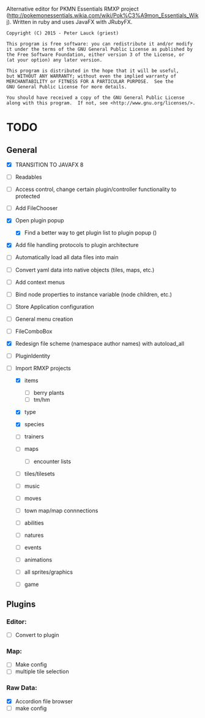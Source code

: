 	
Alternative editor for PKMN Essentials RMXP project (http://pokemonessentials.wikia.com/wiki/Pok%C3%A9mon_Essentials_Wiki).
Written in ruby and uses JavaFX with JRubyFX.

	Copyright (C) 2015 - Peter Lauck (griest)

    This program is free software: you can redistribute it and/or modify
    it under the terms of the GNU General Public License as published by
    the Free Software Foundation, either version 3 of the License, or
    (at your option) any later version.

    This program is distributed in the hope that it will be useful,
    but WITHOUT ANY WARRANTY; without even the implied warranty of
    MERCHANTABILITY or FITNESS FOR A PARTICULAR PURPOSE.  See the
    GNU General Public License for more details.

    You should have received a copy of the GNU General Public License
    along with this program.  If not, see <http://www.gnu.org/licenses/>.



TODO
====

General
-------

- [x] TRANSITION TO JAVAFX 8

- [ ] Readables
- [ ] Access control, change certain plugin/controller functionality to protected
- [ ] Add FileChooser
- [x] Open plugin popup
	- [x] Find a better way to get plugin list to plugin popup ()
- [x] Add file handling protocols to plugin architecture
- [ ] Automatically load all data files into main
- [ ] Convert yaml data into native objects (tiles, maps, etc.)

- [ ] Add context menus
- [ ] Bind node properties to instance variable (node children, etc.)
- [ ] Store Application configuration
- [ ] General menu creation
- [ ] FileComboBox
- [x] Redesign file scheme (namespace author names) with autoload_all
- [ ] PluginIdentity
- [ ] Import RMXP projects
    - [x] items
        - [ ] berry plants
        - [ ] tm/hm
    - [x] type
    - [x] species
    - [ ] trainers
    - [ ] maps
        - [ ] encounter lists
    - [ ] tiles/tilesets
    - [ ] music
    - [ ] moves
    - [ ] town map/map connnections
    - [ ] abilities
    - [ ] natures
    - [ ] events
    - [ ] animations
    - [ ] all sprites/graphics
    - [ ] game


Plugins
-------

### Editor:
- [ ] Convert to plugin

### Map:
- [ ] Make config 
- [ ] multiple tile selection

### Raw Data:
- [x] Accordion file browser
- [ ] make config
